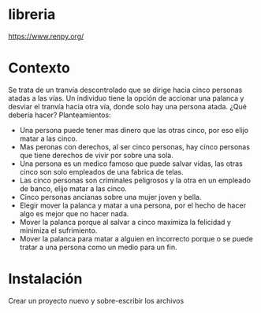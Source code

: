 # libreria
https://www.renpy.org/

# Contexto 
Se trata de un tranvía descontrolado que se dirige hacia cinco personas atadas a las vías. Un individuo tiene la opción de accionar una palanca y desviar el tranvía hacia otra vía,
donde solo hay una persona atada. ¿Qué debería hacer?
Planteamientos: 
- Una persona puede tener mas dinero que las otras cinco, por eso elijo matar a las cinco.
- Mas peronas con derechos, al ser cinco personas, hay cinco personas que tiene derechos de vivir por sobre una sola.
- Una persona es un medico famoso que puede salvar vidas, las otras cinco son solo empleados de una fabrica de telas.
- Las cinco personas son criminales peligrosos y la otra en un empleado de banco, elijo matar a las cinco.
- Cinco personas ancianas sobre una mujer joven y bella.
- Elegir mover la palanca y matar a una persona, por el hecho de hacer algo es mejor que no hacer nada.
- Mover la palanca porque al salvar a cinco maximiza la felicidad y minimiza el sufrimiento.
- Mover la palanca para matar a alguien en incorrecto porque o se puede tratar a una persona como un medio para un fin.

# Instalación
Crear un proyecto nuevo y sobre-escribir los archivos
